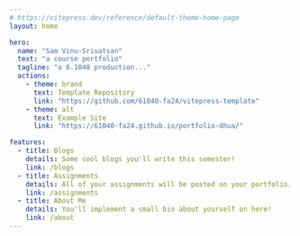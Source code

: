 ```yaml
---
# https://vitepress.dev/reference/default-theme-home-page
layout: home

hero:
  name: "Sam Vinu-Srivatsan"
  text: "a course portfolio"
  tagline: "a 6.1040 production..."
  actions:
    - theme: brand
      text: Template Repository
      link: "https://github.com/61040-fa24/vitepress-template"
    - theme: alt
      text: Example Site
      link: "https://61040-fa24.github.io/portfolio-dhua/"

features:
  - title: Blogs
    details: Some cool blogs you'll write this semester!
    link: /blogs
  - title: Assignments
    details: All of your assignments will be posted on your portfolio.
    link: /assignments
  - title: About Me
    details: You'll implement a small bio about yourself on here!
    link: /about
---
```


